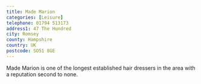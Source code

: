 ```yaml
---
title: Made Marion
categories: [Leisure]
telephone: 01794 513173
address1: 47 The Hundred
city: Romsey
county: Hampshire
country: UK
postcode: SO51 8GE
---
```

Made Marion is one of the longest established hair dressers in the area with a reputation second to none.
